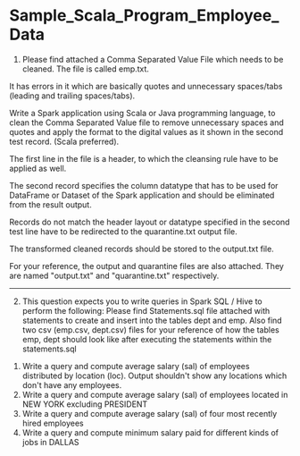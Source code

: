 # Sample_Scala_Program_Employee_Data

 1) Please find attached a Comma Separated Value File which needs to be cleaned. The file is called emp.txt. 

It has errors in it which are basically quotes and unnecessary spaces/tabs (leading and trailing spaces/tabs).

Write a Spark application using Scala or Java programming language, to clean the Comma Separated Value file to remove unnecessary spaces and quotes and apply the format to the digital values as it shown in the second test record. (Scala preferred).

The first line in the file is a header, to which the cleansing rule have to be applied as well. 

The second record specifies the column datatype that has to be used for DataFrame or Dataset of the Spark application and should be eliminated from the result output. 

Records do not match the header layout or datatype specified in the second test line have to be redirected to the quarantine.txt output file.

The transformed cleaned records should be stored to the output.txt file.

For your reference, the output and quarantine files are also attached. They are named "output.txt" and "quarantine.txt" respectively.

--------------------------------------------------------------------------------
2) This question expects you to write queries in Spark SQL / Hive to perform the following:
Please find Statements.sql file attached with statements to create and insert into the tables dept and emp. 
Also find two csv (emp.csv, dept.csv) files for your reference of how the tables emp, dept should look like after executing the statements within the statements.sql 

1. Write a query and compute average salary (sal) of employees distributed by location (loc). Output shouldn't show any locations which don't have any employees.
2. Write a query and compute average salary (sal) of employees located in NEW YORK excluding PRESIDENT
3. Write a query and compute average salary (sal) of four most recently hired employees
4. Write a query and compute minimum salary paid for different kinds of jobs in DALLAS
